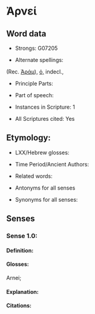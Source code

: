 # Ἀρνεί

<!-- Status: S2=NeedsEdits -->
<!-- Lexica used for edits:   -->

## Word data

* Strongs: G07205

* Alternate spellings:

(Rec. [Ἀράμ]()), [ὁ,]() indecl.,

* Principle Parts: 


* Part of speech: 


* Instances in Scripture: 1

* All Scriptures cited: Yes

## Etymology: 


* LXX/Hebrew glosses: 


* Time Period/Ancient Authors: 


* Related words: 

* Antonyms for all senses

* Synonyms for all senses: 

## Senses 

### Sense  1.0: 

#### Definition: 

#### Glosses: 

Arnei; 

#### Explanation: 


#### Citations: 


